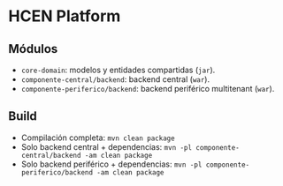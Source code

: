 # HCEN Platform

## Módulos
- `core-domain`: modelos y entidades compartidas (`jar`).
- `componente-central/backend`: backend central (`war`).
- `componente-periferico/backend`: backend periférico multitenant (`war`).

## Build
- Compilación completa: `mvn clean package`
- Solo backend central + dependencias: `mvn -pl componente-central/backend -am clean package`
- Solo backend periférico + dependencias: `mvn -pl componente-periferico/backend -am clean package`

